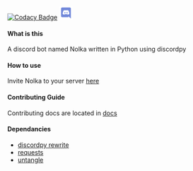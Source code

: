 [![Codacy Badge](https://api.codacy.com/project/badge/Grade/8ae88459351e4f31ada0174126a72b48)](https://www.codacy.com/app/basswaver/Nolka?utm_source=github.com&amp;utm_medium=referral&amp;utm_content=basswaver/Nolka&amp;utm_campaign=Badge_Grade)
<a href = "https://discord.gg/h3ZnhRM">
<img src = "./docs/images/discord.svg" height = 30>
</a>

#### What is this

A discord bot named Nolka written in Python using discordpy

#### How to use

Invite Nolka to your server [here](https://discordapp.com/oauth2/authorize?client_id=480913731694362625&scope=bot&permissions=268443702)

#### Contributing Guide

Contributing docs are located in [docs](github.com/basswaver/Nolka/tree/master/docs)

#### Dependancies

 - [discordpy rewrite](https://github.com/Rapptz/discord.py/tree/rewrite)
 - [requests](https://pypi.org/project/requests2/)
 - [untangle](https://pypi.org/project/untangle/)
